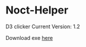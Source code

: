 # Noct-Helper
D3 clicker
Current Version: 1.2

Download exe [here](https://github.com/Akayaakuma/Noct-Helper/releases/tag/1.0) 

